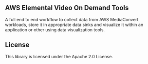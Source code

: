 ## AWS Elemental Video On Demand Tools

A full end to end workflow to collect data from AWS MediaConvert workloads, store it in appropriate data sinks and visualize it within an application or other using data visualization tools.

## License

This library is licensed under the Apache 2.0 License. 
